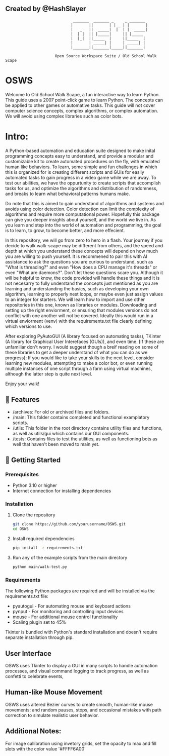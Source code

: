 ## Created by @HashSlayer


                                  _______  _______ _     _ _______ 
                                 |       ||       | | _ | |       |
                                 |   _   ||  _____|  |  | |  _____|
                                 |  | |  || |_____|     || |_____ 
                                 |  |_|  ||_____  |     ||_____  |
                                 |       | _____| |     | _____| |
                                 |_______||_______|_____||_______|
                       
                          Open Source Workspace Suite / Old School Walk Scape


# OSWS

Welcome to Old School Walk Scape, a fun interactive way to learn Python.
This guide uses a 2007 point-click game to learn Python. The concepts can be applied to other games or automative tasks.
This guide will not cover computer science concepts, complex algorithms, or complex automation. We will avoid using complex libraries such as color bots.

# Intro:

A Python-based automation and education suite designed to make inital programming concepts easy to understand, and provide a modular and customizable kit
to create automated procedures on the fly, with emulated human like behaviors. To learn, some simple and fun challenges in which this is organized for is
creating different scripts and GUIs for easily automated tasks to gain progress in a video game while we are away. To test our abilities, we have the oppurtunity
to create scripts that accomplish tasks for us, and optimize the algorithms and distribution of randomness, and breaks to learn what behavioral patterns humans make.

Do note that this is aimed to gain understand of algorithms and systems and avoids using color detection. Color detection can limit the complexity of algorithms and require more computational power. Hopefully this package can give you deeper insights about yourself, and the world we live in. As you learn and step into the world of automation and programming, the goal is to learn, to grow, to become better, and more effecient.

In this repository, we will go from zero to hero in a flash. Your journey if you decide to walk walk-scape may be different from others, and the speed and depth at which you understand these concepts will depend on how much you are willing to push yourself. It is recommened to pair this with AI assistance to ask the questions you are curious to understand, such as "What is threading?" and even "How does a CPU manage it's threads" or even "What are daemons?". Don't let these questions scare you. Although it will be helpful to know, the code provided will handle these things and it is not necesarry to fully understand the concepts just mentioned as you are learning and understanding the basics, such as developing your own algorithm, learning to properly nest loops, or maybe even just assign values to an integer for starters. We will learn how to import and use other repositories in this one, known as libraries or modules. Downloading and setting up the right enviorment, or ensuring that modules versions do not conflict with one another will not be covered. Ideally this would run in a virtual enviorment (venv) with the requirements.txt file clearly defining which versions to use.

After exploring PyAutoGUI (A library focused on automating tasks), TKinter (A library for Graphical User Interefaces (GUIs)), and even time. [If these are unfamiliar don't worry. I would suggest though a breif reading on some of these libraries to get a deeper understand of what you can do as we progress]; If you would like to take your skills to the next level, consider learning new modules, attempting to make a color bot, or even running multiple instances of one script through a farm using virtual machines, although the latter step is quite next level.

Enjoy your walk!


## 🤖 Features

- /archives: For old or archived files and folders.
- /main: This folder contains completed and functional examplatory scripts.
- /utils: This folder in the root directory contains utility files and functions, as well as utils/gui which contains our GUI components.
- /tests: Contains files to test the utilities, as well as functioning bots as well that haven't been moved to main yet.

## 🚀 Getting Started

### Prerequisites
- Python 3.10 or higher
- Internet connection for installing dependencies

### Installation
1. Clone the repository

   ```bash
   git clone https://github.com/yourusername/OSWS.git
   cd OSWS
   ```

2. Install required dependencies

   ```bash
   pip install -r requirements.txt
   ```

3. Run any of the example scripts from the main directory

   ```bash
   python main/walk-test.py
   ```

### Requirements
The following Python packages are required and will be installed via the requirements.txt file:
- pyautogui - For automating mouse and keyboard actions
- pynput - For monitoring and controlling input devices
- mouse - For additional mouse control functionality
- Scaling plugin set to 45%

Tkinter is bundled with Python's standard installation and doesn't require separate installation through pip.

## User Interface

OSWS uses Tkinter to display a GUI in many scripts to handle automation processes, and visual command logging to track progress, as well as confetti to celebrate events,

## Human-like Mouse Movement
OSWS uses altered Bezier curves to create smooth, human-like mouse movements; and random pauses, stops, and occasional mistakes with path correction to simulate realistic user behavior.

## Additional Notes:
For image callibration using invetory grids, set the opacity to max and fill slots with the color value '#FFFF6A00'
